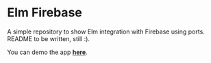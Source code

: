 # Elm Firebase

A simple repository to show Elm integration with Firebase using ports. README to be written, still :).

You can demo the app **[here](https://elm-firebase.netlify.com/)**.
